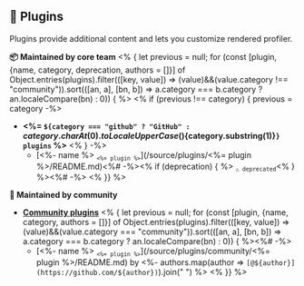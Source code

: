 ## 🧩 Plugins

Plugins provide additional content and lets you customize rendered profiler.

**📦 Maintained by core team**
<% { let previous = null; for (const [plugin, {name, category, deprecation, authors = []}] of Object.entries(plugins).filter(([key, value]) => (value)&&(value.category !== "community")).sort(([an, a], [bn, b]) => a.category === b.category ? an.localeCompare(bn) : 0)) { %>
<% if (previous !== category) { previous = category -%>

- **<%= `${category === "github" ? "GitHub" : `${category.charAt(0).toLocaleUpperCase()}${category.substring(1)}`} plugins` %>**
  <% } -%>
  - [<%- name %> <sub>`<%= plugin %>`</sub>](/source/plugins/<%= plugin %>/README.md)<%# -%><% if (deprecation) { %> <sub>`⚠️ deprecated`</sub><% } %><%# -%>
    <% }} %>

**🎲 Maintained by community**

- **[Community plugins](/source/plugins/community/README.md)**
  <% { let previous = null; for (const [plugin, {name, category, authors = []}] of Object.entries(plugins).filter(([key, value]) => (value)&&(value.category === "community")).sort(([an, a], [bn, b]) => a.category === b.category ? an.localeCompare(bn) : 0)) { %><%# -%>
  - [<%- name %> <sub>`<%= plugin %>`</sub>](/source/plugins/community/<%= plugin %>/README.md) by <%- authors.map(author => `[@${author}](https://github.com/${author})`).join(" ") %>
    <% }} %>
